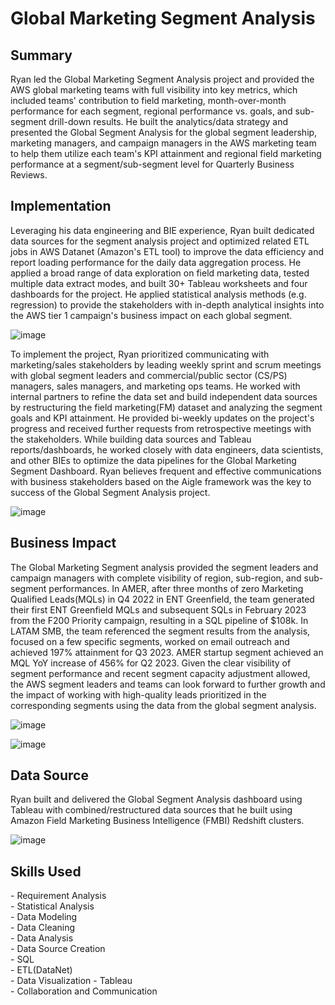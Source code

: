 <!-- Title -->
<h1 align="left">Global Marketing Segment Analysis </h1>


<h2 align="left">Summary </h2>

Ryan led the Global Marketing Segment Analysis project and provided the AWS global marketing teams with full visibility into key metrics, which included teams' contribution to field marketing, month-over-month performance for each segment, regional performance vs. goals, and sub-segment drill-down results. He built the analytics/data strategy and presented the Global Segment Analysis for the global segment leadership, marketing managers, and campaign managers in the AWS marketing team to help them utilize each team's KPI attainment and regional field marketing performance at a segment/sub-segment level for Quarterly Business Reviews.


<h2 align="left">Implementation </h2>

Leveraging his data engineering and BIE experience, Ryan built dedicated data sources for the segment analysis project and optimized related ETL jobs in AWS Datanet (Amazon's ETL tool) to improve the data efficiency and report loading performance for the daily data aggregation process. He applied a broad range of data exploration on field marketing data, tested multiple data extract modes, and built 30+ Tableau worksheets and four dashboards for the project. He applied statistical analysis methods (e.g. regression) to provide the stakeholders with in-depth analytical insights into the AWS tier 1 campaign's business impact on each global segment.

![image](https://github.com/ryavse11/ryan_choi_portfolio/assets/151677676/674e6036-764e-4389-9138-e92b04754fca)

To implement the project, Ryan prioritized communicating with marketing/sales stakeholders by leading weekly sprint and scrum meetings with global segment leaders and commercial/public sector (CS/PS) managers, sales managers, and marketing ops teams. He worked with internal partners to refine the data set and build independent data sources by restructuring the field marketing(FM) dataset and analyzing the segment goals and KPI attainment. He provided bi-weekly updates on the project's progress and received further requests from retrospective meetings with the stakeholders. While building data sources and Tableau reports/dashboards, he worked closely with data engineers, data scientists, and other BIEs to optimize the data pipelines for the Global Marketing Segment Dashboard. Ryan believes frequent and effective communications with business stakeholders based on the Aigle framework was the key to success of the Global Segment Analysis project.

![image](https://github.com/ryavse11/ryan_choi_portfolio/assets/151677676/7adc4b13-4444-4b46-a803-bce826ee20a6)



<h2 align="left">Business Impact </h2>

The Global Marketing Segment analysis provided the segment leaders and campaign managers with complete visibility of region, sub-region, and sub-segment performances. In AMER, after three months of zero Marketing Qualified Leads(MQLs) in Q4 2022 in ENT Greenfield, the team generated their first ENT Greenfield MQLs and subsequent SQLs in February 2023 from the F200 Priority campaign, resulting in a SQL pipeline of $108k. In LATAM SMB, the team referenced the segment results from the analysis, focused on a few specific segments, worked on email outreach and achieved 197% attainment for Q3 2023. AMER startup segment achieved an MQL YoY increase of 456% for Q2 2023. Given the clear visibility of segment performance and recent segment capacity adjustment allowed, the AWS segment leaders and teams can look forward to further growth and the impact of working with high-quality leads prioritized in the corresponding segments using the data from the global segment analysis.

![image](https://github.com/ryavse11/ryan_choi_portfolio/assets/151677676/cd474df5-b9a8-4168-9446-02c1abd0ba3c)

![image](https://github.com/ryavse11/ryan_choi_portfolio/assets/151677676/c5fea10e-6bdf-4e77-b12c-9d20e5157535)


<h2 align="left">Data Source </h2>

Ryan built and delivered the Global Segment Analysis dashboard using Tableau with combined/restructured data sources that he built using Amazon Field Marketing Business Intelligence (FMBI) Redshift clusters.

![image](https://github.com/ryavse11/ryan_choi_portfolio/assets/151677676/02c7ed85-834d-49c9-92f0-4cf1a33b6372)

<h2 align="left">Skills Used </h2>
- Requirement Analysis <br>
- Statistical Analysis <br>
- Data Modeling <br>
- Data Cleaning <br>
- Data Analysis <br>
- Data Source Creation <br>
- SQL <br>
- ETL(DataNet)<br>
- Data Visualization - Tableau <br>
- Collaboration and Communication <br>
